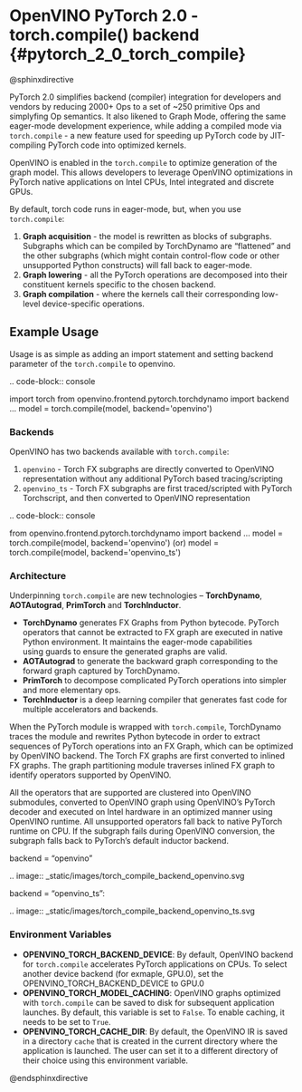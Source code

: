 # OpenVINO PyTorch 2.0 - torch.compile() backend {#pytorch_2_0_torch_compile}

@sphinxdirective

PyTorch 2.0 simplifies backend (compiler) integration for developers and vendors by reducing 2000+ Ops to a set of ~250 primitive Ops and simplyfing Op semantics. It also likened to Graph Mode, offering the same eager-mode development experience, while adding a compiled mode via ``torch.compile`` - a new feature used for speeding up PyTorch code by JIT-compiling PyTorch code into optimized kernels. 

OpenVINO is enabled in the ``torch.compile`` to optimize generation of the graph model. This allows developers to leverage OpenVINO optimizations in PyTorch native applications on Intel CPUs, Intel integrated and discrete GPUs.

By default, torch code runs in eager-mode, but, when you use ``torch.compile``:

1. **Graph acquisition** - the model is rewritten as blocks of subgraphs. Subgraphs which can be compiled by TorchDynamo are “flattened” and the other subgraphs (which might contain control-flow code or other unsupported Python constructs) will fall back to eager-mode.
2. **Graph lowering** - all the PyTorch operations are decomposed into their constituent kernels specific to the chosen backend.
3. **Graph compilation** - where the kernels call their corresponding low-level device-specific operations.

## Example Usage

Usage is as simple as adding an import statement and setting backend parameter of the ``torch.compile`` to openvino. 

.. code-block:: console

   import torch
   from openvino.frontend.pytorch.torchdynamo import backend
   ...
   model = torch.compile(model, backend='openvino')

### Backends

OpenVINO has two backends available with ``torch.compile``:

1. ``openvino`` - Torch FX subgraphs are directly converted to OpenVINO representation without any additional PyTorch based tracing/scripting
2. ``openvino_ts`` - Torch FX subgraphs are first traced/scripted with PyTorch Torchscript, and then converted to OpenVINO representation 

.. code-block:: console

   from openvino.frontend.pytorch.torchdynamo import backend
   ...
   model = torch.compile(model, backend='openvino')
   (or)
   model = torch.compile(model, backend='openvino_ts')

### Architecture

Underpinning ``torch.compile`` are new technologies – **TorchDynamo**, **AOTAutograd**, **PrimTorch** and **TorchInductor**.

* **TorchDynamo** generates FX Graphs from Python bytecode. PyTorch operators that cannot be extracted to FX graph are executed in native Python environment. It maintains the eager-mode capabilities using guards to ensure the generated graphs are valid.
* **AOTAutograd** to generate the backward graph corresponding to the forward graph captured by TorchDynamo.
* **PrimTorch** to decompose complicated PyTorch operations into simpler and more elementary ops.
* **TorchInductor** is a deep learning compiler that generates fast code for multiple accelerators and backends.

When the PyTorch module is wrapped with ``torch.compile``, TorchDynamo traces the module and rewrites Python bytecode in order to extract sequences of PyTorch operations into an FX Graph, which can be optimized by OpenVINO backend. The Torch FX graphs are first converted to inlined FX graphs. The graph partitioning module traverses inlined FX graph to identify operators supported by OpenVINO. 

All the operators that are supported are clustered into OpenVINO submodules, converted to OpenVINO graph using OpenVINO’s PyTorch decoder and executed on Intel hardware in an optimized manner using OpenVINO runtime. All unsupported operators fall back to native PyTorch runtime on CPU. If the subgraph fails during OpenVINO conversion, the subgraph falls back to PyTorch’s default inductor backend.

backend = “openvino”

.. image:: _static/images/torch_compile_backend_openvino.svg

backend = “openvino_ts”:

.. image:: _static/images/torch_compile_backend_openvino_ts.svg

### Environment Variables

* **OPENVINO_TORCH_BACKEND_DEVICE**: By default, OpenVINO backend for ``torch.compile`` accelerates PyTorch applications on CPUs. To select another device backend (for exmaple, GPU.0), set the OPENVINO_TORCH_BACKEND_DEVICE to GPU.0
* **OPENVINO_TORCH_MODEL_CACHING**: OpenVINO graphs optimized with ``torch.compile`` can be saved to disk for subsequent application launches. By default, this variable is set to ``False``. To enable caching, it needs to be set to ``True``.
* **OPENVINO_TORCH_CACHE_DIR**: By default, the OpenVINO IR is saved in a directory ``cache`` that is created in the current directory where the application is launched. The user can set it to a different directory of their choice using this environment variable.

@endsphinxdirective
